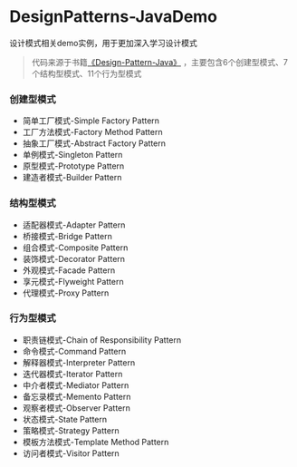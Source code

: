 # DesignPatterns-JavaDemo
设计模式相关demo实例，用于更加深入学习设计模式

> 代码来源于书籍[《Design-Pattern-Java》](https://www.gitbook.com/book/quanke/design-pattern-java/) ，主要包含6个创建型模式、7个结构型模式、11个行为型模式

### 创建型模式

- 简单工厂模式-Simple Factory Pattern
- 工厂方法模式-Factory Method Pattern
- 抽象工厂模式-Abstract Factory Pattern
- 单例模式-Singleton Pattern
- 原型模式-Prototype Pattern
- 建造者模式-Builder Pattern

### 结构型模式

- 适配器模式-Adapter Pattern
- 桥接模式-Bridge Pattern
- 组合模式-Composite Pattern
- 装饰模式-Decorator Pattern
- 外观模式-Facade Pattern
- 享元模式-Flyweight Pattern
- 代理模式-Proxy Pattern

### 行为型模式

- 职责链模式-Chain of Responsibility Pattern
- 命令模式-Command Pattern
- 解释器模式-Interpreter Pattern
- 迭代器模式-Iterator Pattern
- 中介者模式-Mediator Pattern
- 备忘录模式-Memento Pattern
- 观察者模式-Observer Pattern
- 状态模式-State Pattern
- 策略模式-Strategy Pattern
- 模板方法模式-Template Method Pattern
- 访问者模式-Visitor Pattern
